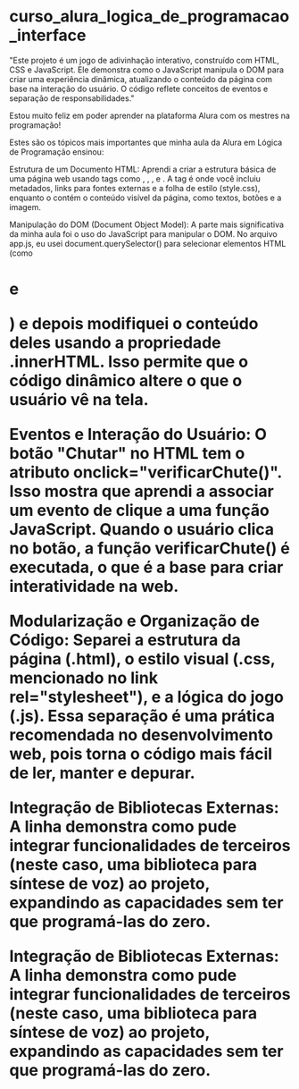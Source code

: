 # curso_alura_logica_de_programacao_interface
"Este projeto é um jogo de adivinhação interativo, construído com HTML, CSS e JavaScript. Ele demonstra como o JavaScript manipula o DOM para criar uma experiência dinâmica, atualizando o conteúdo da página com base na interação do usuário. O código reflete conceitos de eventos e separação de responsabilidades."

Estou muito feliz em poder aprender na plataforma Alura com os mestres na programação!


Estes são os tópicos mais importantes que minha aula da Alura em Lógica de Programação ensinou:

Estrutura de um Documento HTML:  Aprendi a criar a estrutura básica de uma página web usando tags como <!DOCTYPE html>, <html>, <head>, e <body>. A tag <head> é onde você incluiu metadados, links para fontes externas e a folha de estilo (style.css), enquanto o <body> contém o conteúdo visível da página, como textos, botões e a imagem.

Manipulação do DOM (Document Object Model): A parte mais significativa da minha aula foi o uso do JavaScript para manipular o DOM. No arquivo app.js, eu usei document.querySelector() para selecionar elementos HTML (como <h1> e <p>) e depois modifiquei o conteúdo deles usando a propriedade .innerHTML. Isso permite que o código dinâmico altere o que o usuário vê na tela.

Eventos e Interação do Usuário: O botão "Chutar" no HTML tem o atributo onclick="verificarChute()". Isso mostra que aprendi a associar um evento de clique a uma função JavaScript. Quando o usuário clica no botão, a função verificarChute() é executada, o que é a base para criar interatividade na web.

Modularização e Organização de Código: Separei a estrutura da página (.html), o estilo visual (.css, mencionado no link rel="stylesheet"), e a lógica do jogo (.js). Essa separação é uma prática recomendada no desenvolvimento web, pois torna o código mais fácil de ler, manter e depurar.

Integração de Bibliotecas Externas: A linha <script src="https://code.responsivevoice.org/..."></script> demonstra como pude integrar funcionalidades de terceiros (neste caso, uma biblioteca para síntese de voz) ao projeto, expandindo as capacidades sem ter que programá-las do zero.


Integração de Bibliotecas Externas: A linha <script src="https://code.responsivevoice.org/..."></script> demonstra como pude integrar funcionalidades de terceiros (neste caso, uma biblioteca para síntese de voz) ao projeto, expandindo as capacidades sem ter que programá-las do zero.
